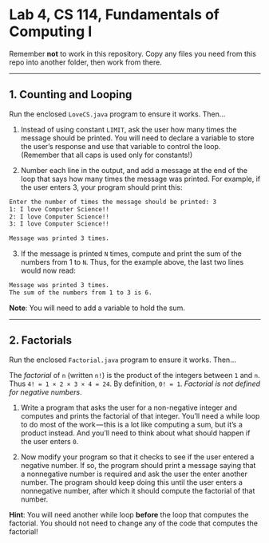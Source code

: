 # Lab 4, CS 114, Fundamentals of Computing I

Remember **not** to work in this repository. Copy any files you need from this repo into another folder, then work from there.

---

## 1. Counting and Looping

Run the enclosed `LoveCS.java` program to ensure it works. Then…

1. Instead of using constant `LIMIT`, ask the user how many times the message should be printed. You will need to declare a variable to store the user’s response and use that variable to control the loop. (Remember that all caps is used only for constants!)

2. Number each line in the output, and add a message at the end of the loop that says how many times the message was printed. For example, if the user enters 3, your program should print this:

```bash
Enter the number of times the message should be printed: 3
1: I love Computer Science!!
2: I love Computer Science!!
3: I love Computer Science!!

Message was printed 3 times.
```

3. If the message is printed `N` times, compute and print the sum of the numbers from 1 to `N`. Thus, for the example above, the last two lines would now read:

```bash
Message was printed 3 times.
The sum of the numbers from 1 to 3 is 6.
```

**Note**: You will need to add a variable to hold the sum.

---

## 2. Factorials

Run the enclosed `Factorial.java` program to ensure it works. Then…

The _factorial_ of `n` (written `n!`) is the product of the integers between `1` and `n`. Thus `4! = 1 × 2 × 3 × 4 = 24`. By definition, `0! = 1`. _Factorial is not defined for negative numbers_.

1. Write a program that asks the user for a non-negative integer and computes and prints the factorial of that integer. You’ll need a while loop to do most of the work — this is a lot like computing a sum, but it’s a product instead. And you’ll need to think about what should happen if the user enters `0`.

2. Now modify your program so that it checks to see if the user entered a negative number. If so, the program should print a message saying that a nonnegative number is required and ask the user the enter another number. The program should keep doing this until the user enters a nonnegative number, after which it should compute the factorial of that number.

**Hint**: You will need another while loop **before** the loop that computes the factorial. You should not need to change any of the code that computes the factorial!
